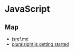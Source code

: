 # JavaScript

## Map

- [jsref.md](jsref.md)
- [pluralsight js getting started](pluralsight-js-getting-started)


